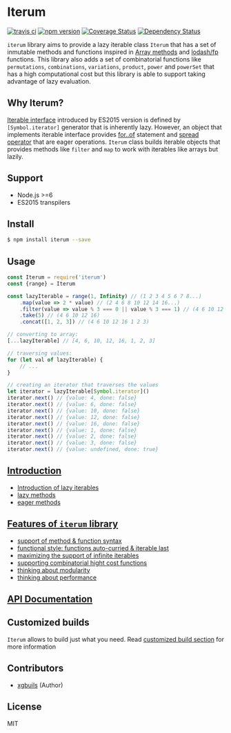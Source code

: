 # Iterum

[![travis ci][1]][2]
[![npm version][3]][4]
[![Coverage Status][5]][6]
[![Dependency Status][7]][8]

`iterum` library aims to provide a lazy iterable class `Iterum` that has a set of inmutable methods and functions inspired in [Array methods](https://developer.mozilla.org/en-US/docs/Web/JavaScript/Reference/Global_Objects/Array) and [lodash/fp](https://github.com/lodash/lodash/wiki/FP-Guide) functions. This library also adds a set of combinatorial functions like `permutations`, `combinations`, `variations`, `product`, `power` and `powerSet` that has a high computational cost but this library is able to support taking advantage of lazy evaluation.

## Why Iterum?
[Iterable interface](https://developer.mozilla.org/en-US/docs/Web/JavaScript/Reference/Iteration_protocols#The_iterable_protocol) introduced by ES2015 version is defined by `[Symbol.iterator]` generator that is inherently lazy. However, an object that implements iterable interface provides [for..of](https://developer.mozilla.org/en-US/docs/Web/JavaScript/Reference/Statements/for...of) statement and [spread operator](https://developer.mozilla.org/en-US/docs/Web/JavaScript/Reference/Operators/Spread_operator) that are eager operations. `Iterum` class builds iterable objects that provides methods like `filter` and `map` to work with iterables like arrays but lazily.

## Support
- Node.js >=6
- ES2015 transpilers

## Install

``` bash
$ npm install iterum --save
```

## Usage
``` javascript
const Iterum = require('iterum')
const {range} = Iterum

const lazyIterable = range(1, Infinity) // (1 2 3 4 5 6 7 8...)
    .map(value => 2 * value) // (2 4 6 8 10 12 14 16...)
    .filter(value => value % 3 === 0 || value % 3 === 1) // (4 6 10 12 16...)
    .take(5) // (4 6 10 12 16)
    .concat([1, 2, 3]) // (4 6 10 12 16 1 2 3)

// converting to array:
[...lazyIterable] // [4, 6, 10, 12, 16, 1, 2, 3]

// traversing values:
for (let val of lazyIterable) {
    // ...
}

// creating an iterator that traverses the values
let iterator = lazyIterable[Symbol.iterator]()
iterator.next() // {value: 4, done: false}
iterator.next() // {value: 6, done: false}
iterator.next() // {value: 10, done: false}
iterator.next() // {value: 12, done: false}
iterator.next() // {value: 16, done: false}
iterator.next() // {value: 1, done: false}
iterator.next() // {value: 2, done: false}
iterator.next() // {value: 3, done: false}
iterator.next() // {value: undefined, done: true}
```

## [Introduction](doc/introduction.md)
- [Introduction of lazy iterables](doc/introduction.md#lazy-iterables)
- [lazy methods](doc/introduction.md#lazy-methods)
- [eager methods](doc/introduction.md#eager-methods)

## [Features of `iterum` library](doc/features.md)
- [support of method & function syntax](doc/features.md)
- [functional style: functions auto-curried & iterable last](doc/features.md)
- [maximizing the support of infinite iterables](doc/features.md)
- [supporting combinatorial hight cost functions](doc/features.md)
- [thinking about modularity](doc/features.md)
- [thinking about performance](doc/features.md)

## [API Documentation](doc/API.md)

## Customized builds
`Iterum` allows to build just what you need. Read [customized build section](doc/customized_builds.md) for more information

## Contributors
- [xgbuils](https://github.com/xgbuils) (Author)

## License
MIT


  [1]: https://travis-ci.org/xgbuils/iterum.svg?branch=master
  [2]: https://travis-ci.org/xgbuils/iterum
  [3]: https://badge.fury.io/js/iterum.svg
  [4]: https://badge.fury.io/js/iterum
  [5]: https://coveralls.io/repos/github/xgbuils/iterum/badge.svg?branch=master
  [6]: https://coveralls.io/github/xgbuils/iterum?branch=master
  [7]: https://david-dm.org/xgbuils/iterum.svg
  [8]: https://david-dm.org/xgbuils/iterum
  
